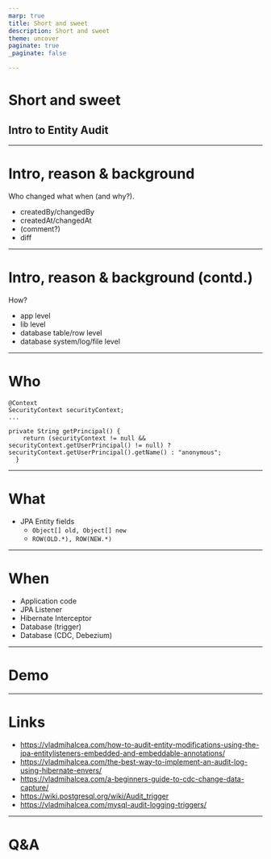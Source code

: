 ```yaml
---
marp: true
title: Short and sweet
description: Short and sweet
theme: uncover
paginate: true
_paginate: false

---
```


# Short and sweet

## Intro to Entity Audit

---

# Intro, reason & background

Who changed what when (and why?).

* createdBy/changedBy
* createdAt/changedAt
* (comment?)
* diff

---

# Intro, reason & background (contd.)

How?

* app level
* lib level
* database table/row level
* database system/log/file level

---

# Who

```
@Context
SecurityContext securityContext;
...

private String getPrincipal() {
    return (securityContext != null && securityContext.getUserPrincipal() != null) ? securityContext.getUserPrincipal().getName() : "anonymous";
  }
```

---

# What

* JPA Entity fields
  * `Object[] old, Object[] new`
  * `ROW(OLD.*), ROW(NEW.*)`

---

# When

* Application code
* JPA Listener
* Hibernate Interceptor
* Database (trigger)
* Database (CDC, Debezium)

---

# Demo

---

# Links

* https://vladmihalcea.com/how-to-audit-entity-modifications-using-the-jpa-entitylisteners-embedded-and-embeddable-annotations/
* https://vladmihalcea.com/the-best-way-to-implement-an-audit-log-using-hibernate-envers/
* https://vladmihalcea.com/a-beginners-guide-to-cdc-change-data-capture/
* https://wiki.postgresql.org/wiki/Audit_trigger
* https://vladmihalcea.com/mysql-audit-logging-triggers/

---

# Q&A